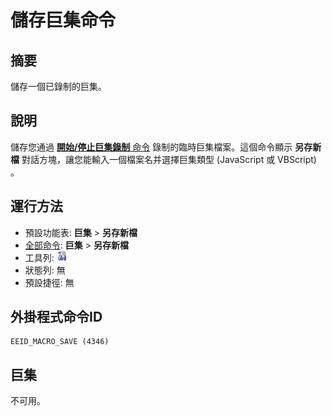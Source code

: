 # 儲存巨集命令

## 摘要

儲存一個已錄制的巨集。

## 說明

儲存您通過 [**開始/停止巨集錄制** 命令](quick_macro_record) 錄制的臨時巨集檔案。這個命令顯示 **另存新檔** 對話方塊，讓您能輸入一個檔案名并選擇巨集類型 (JavaScript 或 VBScript) 。

## 運行方法

- 預設功能表: **巨集** \> **另存新檔**
- [全部命令](../tools/all_commands): **巨集**
\> **另存新檔**
- 工具列: ![](../../images/macrosave.png)
- 狀態列: 無
- 預設捷徑: 無

## 外掛程式命令ID

```
EEID_MACRO_SAVE (4346)
```

## 巨集

不可用。
